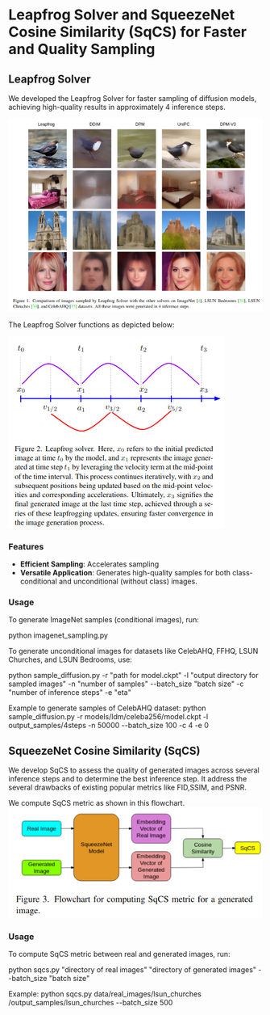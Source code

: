 # Leapfrog Solver and SqueezeNet Cosine Similarity (SqCS) for Faster and Quality Sampling

## Leapfrog Solver

We developed the Leapfrog Solver for faster sampling of diffusion models, achieving high-quality results in approximately 4 inference steps.

![Sampled Images](sampled_images.png)

The Leapfrog Solver functions as depicted below:

![Leapfrog Solver](leapfrog_solver.png)

### Features

- **Efficient Sampling**: Accelerates sampling
- **Versatile Application**: Generates high-quality samples for both class-conditional and unconditional (without class) images.

### Usage

To generate ImageNet samples (conditional images), run:

python imagenet_sampling.py

To generate unconditional images for datasets like CelebAHQ, FFHQ, LSUN Churches, and LSUN Bedrooms, use:

python sample_diffusion.py -r "path for model.ckpt" -l "output directory for sampled images" -n "number of samples" --batch_size "batch size" -c "number of inference steps" -e "eta"

Example to generate samples of CelebAHQ dataset:
python sample_diffusion.py -r models/ldm/celeba256/model.ckpt -l output_samples/4steps -n 50000 --batch_size 100 -c 4 -e 0

## SqueezeNet Cosine Similarity (SqCS)

We develop SqCS to assess the quality of generated images across several inference steps and to determine the best inference step. It address the several drawbacks of existing popular metrics like FID,SSIM, and PSNR.

We compute SqCS metric as shown in this flowchart.
![SqCS](flowchart_sqcs.png)

### Usage

To compute SqCS metric between real and generated images, run:

python sqcs.py "directory of real images" "directory of generated images" --batch_size "batch size"

Example:
python sqcs.py data/real_images/lsun_churches /output_samples/lsun_churches --batch_size 500

